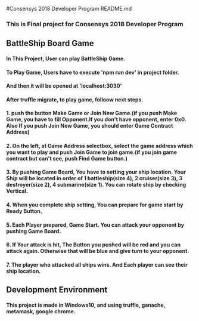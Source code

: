 #Consensys 2018 Developer Program README.md

### This is Final project for Consensys 2018 Developer Program

## BattleShip Board Game

#### In This Project, User can play BattleShip Game.

#### To Play Game, Users have to execute 'npm run dev' in project folder.

#### And then it will be opened at 'localhost:3030'

#### After truffle migrate, to play game, folloow next steps.

#### 1. push the button Make Game or Join New Game.(if you push Make Game, you have to fill Opponent.If you don't have opponent, enter 0x0. Also If you push Join New Game, you should enter Game Contract Address)

#### 2. On the left, at Game Address selectbox, select the game address which you want to play and push Join Game to join game.(if you join game contract but can't see, push Find Game button.)

#### 3. By pushing Game Board, You have to setting your ship location. Your Ship will be located in order of 1 battleship(size 4), 2 cruiser(size 3), 3 destroyer(size 2), 4 submarine(size 1). You can rotate ship by checking Vertical.

#### 4. When you complete ship setting, You can prepare for game start by Ready Button.

#### 5. Each Player prepared, Game Start. You can attack your opponent by pushing Game Board.

#### 6. If Your attack is hit, The Button you pushed will be red and you can attack again. Otherwise that will be blue and give turn to your opponent.

#### 7. The player who attacked all ships wins. And Each player can see their ship location.

## Development Environment

#### This project is made in Windows10, and using truffle, ganache, metamask, google chrome.
